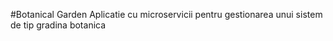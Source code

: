 #Botanical Garden
Aplicatie cu microservicii pentru gestionarea unui sistem de tip gradina botanica
